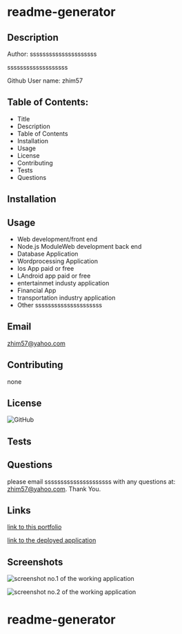 # readme-generator
## Description
Author: sssssssssssssssssssss

sssssssssssssssssss

Github User name: zhim57

## Table of Contents:
- Title
- Description
- Table of Contents
- Installation
- Usage
- License
- Contributing
- Tests
- Questions

## Installation

## Usage
- Web development/front end
- Node.js ModuleWeb development back end
- Database Application  
- Wordprocessing Application
- Ios App paid or free
- LAndroid app paid or free
- entertainmet industy application
- Financial App
- transportation industry application
- Other
sssssssssssssssssssss
## Email
zhim57@yahoo.com
## Contributing
none
## License
![GitHub](https://img.shields.io/github/license/zhim57/readme-generator)

## Tests

## Questions
please email sssssssssssssssssssss with any questions at: zhim57@yahoo.com. Thank You.

## Links

[link to this portfolio](https://github.com/zhim57/readme-generator)

[link to the deployed application](undefined)
  

## Screenshots

![screenshot no.1 of the working application](../imagesimage1.JPG)

![screenshot no.2 of the working application](../imagesimage1.JPG)


  # readme-generator
